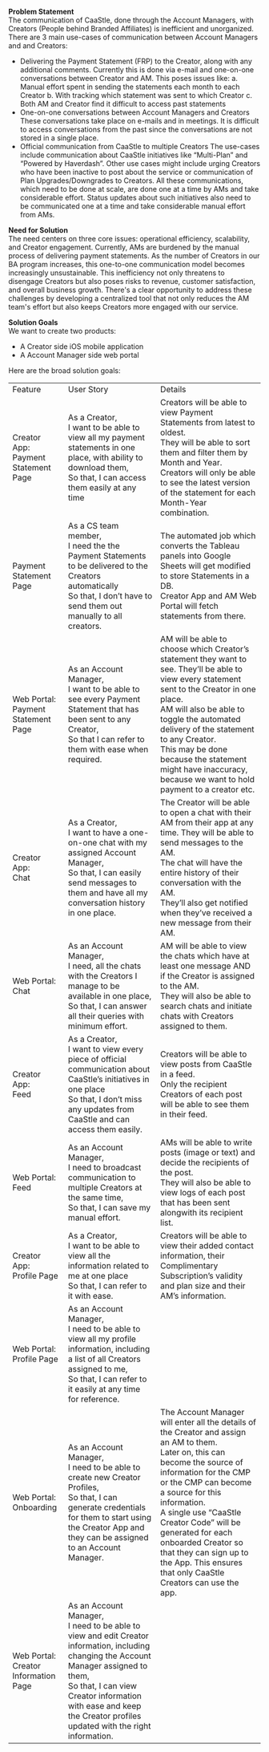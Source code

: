 **Problem Statement** </br>
The communication of CaaStle, done through the Account Managers, with Creators (People behind Branded Affiliates) is inefficient and unorganized.
There are 3 main use-cases of communication between Account Managers and and Creators:
- Delivering the Payment Statement (FRP) to the Creator, along with any additional comments. Currently this is done via e-mail and one-on-one conversations between Creator and AM. This poses issues like:
a. Manual effort spent in sending the statements each month to each Creator
b. With tracking which statement was sent to which Creator
c. Both AM and Creator find it difficult to access past statements
- One-on-one conversations between Account Managers and Creators
These conversations take place on e-mails and in meetings. It is difficult to access conversations from the past since the conversations are not stored in a single place.
- Official communication from CaaStle to multiple Creators
The use-cases include communication about CaaStle initiatives like “Multi-Plan” and “Powered by Haverdash”. Other use cases might include urging Creators who have been inactive to post about the service or communication of Plan Upgrades/Downgrades to Creators.
All these communications, which need to be done at scale, are done one at a time by AMs and take considerable effort. Status updates about such initiatives also need to be communicated one at a time and take considerable manual effort from AMs.

**Need for Solution** </br>
The need centers on three core issues: operational efficiency, scalability, and Creator engagement. 
Currently, AMs are burdened by the manual process of delivering payment statements. As the number of Creators in our BA program increases, this one-to-one communication model becomes increasingly unsustainable. 
This inefficiency not only threatens to disengage Creators but also poses risks to revenue, customer satisfaction, and overall business growth. 
There's a clear opportunity to address these challenges by developing a centralized tool that not only reduces the AM team's effort but also keeps Creators more engaged with our service.

**Solution Goals** </br>
We want to create two products:
- A Creator side iOS mobile application
- A Account Manager side web portal

Here are the broad solution goals:

<table>
    <tr>
        <td>Feature</td>
        <td>User Story</td>
        <td>Details</td>
    </tr>
    <tr>
        <td>Creator App:<br>Payment Statement Page</td>
        <td>As a Creator,<br>I want to be able to view all my payment statements in one place, with ability to download them,<br>So that, I can access them easily at any time</td>
        <td>Creators will be able to view Payment Statements from latest to oldest.<br>They will be able to sort them and filter them by Month and Year.<br>Creators will only be able to see the latest version of the statement for each Month-Year combination.</td>
    </tr>
    <tr>
        <td>Payment Statement Page</td>
        <td>As a CS team member,<br>I need the the Payment Statements to be delivered to the Creators automatically<br>So that, I don’t have to send them out manually to all creators.</td>
        <td>The automated job which converts the Tableau panels into Google Sheets will get modified to store Statements in a DB. <br>Creator App and AM Web Portal will fetch statements from there.</td>
    </tr>
    <tr>
        <td>Web Portal:<br>Payment Statement Page</td>
        <td>As an Account Manager,<br>I want to be able to see every Payment Statement that has been sent to any Creator,<br>So that I can refer to them with ease when required.</td>
        <td>AM will be able to choose which Creator’s statement they want to see. They’ll be able to view every statement sent to the Creator in one place.<br>AM will also be able to toggle the automated delivery of the statement to any Creator. <br>This may be done because the statement might have inaccuracy, because we want to hold payment to a creator etc.</td>
    </tr>
    <tr>
        <td>Creator App:<br>Chat</td>
        <td>As a Creator,<br>I want to have a one-on-one chat with my assigned Account Manager,<br>So that, I can easily send messages to them and have all my conversation history in one place.</td>
        <td>The Creator will be able to open a chat with their AM from their app at any time. They will be able to send messages to the AM.<br>The chat will have the entire history of their conversation with the AM.<br>They’ll also get notified when they’ve received a new message from their AM.</td>
    </tr>
    <tr>
        <td>Web Portal:<br>Chat</td>
        <td>As an Account Manager,<br>I need, all the chats with the Creators I manage to be available in one place,<br>So that, I can answer all their queries with minimum effort.</td>
        <td>AM will be able to view the chats which have at least one message AND if the Creator is assigned to the AM.<br>They will also be able to search chats and initiate chats with Creators assigned to them.</td>
    </tr>
    <tr>
        <td>Creator App:<br>Feed</td>
        <td>As a Creator,<br>I want to view every piece of official communication about CaaStle’s initiatives in one place<br>So that, I don’t miss any updates from CaaStle and can access them easily.</td>
        <td>Creators will be able to view posts from CaaStle in a feed. <br>Only the recipient Creators of each post will be able to see them in their feed.</td>
    </tr>
    <tr>
        <td>Web Portal:<br>Feed</td>
        <td>As an Account Manager,<br>I need to broadcast communication to multiple Creators at the same time,<br>So that, I can save my manual effort.</td>
        <td>AMs will be able to write posts (image or text) and decide the recipients of the post.<br>They will also be able to view logs of each post that has been sent alongwith its recipient list.</td>
    </tr>
    <tr>
        <td>Creator App:<br>Profile Page</td>
        <td>As a Creator,<br>I want to be able to view all the information related to me at one place<br>So that, I can refer to it with ease.</td>
        <td>Creators will be able to view their added contact information, their Complimentary Subscription’s validity and plan size and their AM’s information.</td>
    </tr>
    <tr>
        <td>Web Portal:<br>Profile Page</td>
        <td>As an Account Manager,<br>I need to be able to view all my profile information, including a list of all Creators assigned to me,<br>So that, I can refer to it easily at any time for reference.</td>
        <td></td>
    </tr>
    <tr>
        <td>Web Portal: Onboarding</td>
        <td>As an Account Manager,<br>I need to be able to create new Creator Profiles,<br>So that, I can generate credentials for them to start using the Creator App and they can be assigned to an Account Manager.</td>
        <td>The Account Manager will enter all the details of the Creator and assign an AM to them.<br>Later on, this can become the source of information for the CMP or the CMP can become a source for this information.<br>A single use “CaaStle Creator Code” will be generated for each onboarded Creator so that they can sign up to the App. This ensures that only CaaStle Creators can use the app.</td>
    </tr>
    <tr>
        <td>Web Portal:<br>Creator Information Page</td>
        <td>As an Account Manager,<br>I need to be able to view and edit Creator information, including changing the Account Manager assigned to them,<br>So that, I can view Creator information with ease and keep the Creator profiles updated with the right information.</td>
        <td></td>
    </tr>
</table>
